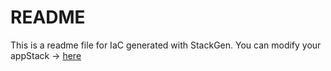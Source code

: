# README
This is a readme file for IaC generated with StackGen.
You can modify your appStack -> [here](http://main.dev.stackgen.com/appstacks/a8a94285-54a1-42c4-a7f9-204727d3b27e)
